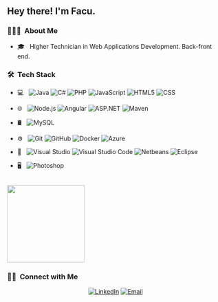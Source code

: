 <h2> Hey there! I'm Facu.</h2>

<h3> 👨🏻‍💻 &nbsp;About Me </h3>

- 🎓 &nbsp; Higher Technician in Web Applications Development. Back-front end.

<h3> 🛠 &nbsp;Tech Stack</h3>

- 💻 &nbsp;
  ![Java](https://img.shields.io/badge/-Java-333333?style=flat&logo=Java&logoColor=007396)
  ![C#](https://img.shields.io/badge/C%23-333333?style=flat&logo=c-sharp&logoColor=239120)
  ![PHP](https://img.shields.io/badge/Php-333333?style=flat&logo=php)
  ![JavaScript](https://img.shields.io/badge/-JavaScript-333333?style=flat&logo=javascript)
  ![HTML5](https://img.shields.io/badge/-HTML5-333333?style=flat&logo=HTML5)
  ![CSS](https://img.shields.io/badge/-CSS-333333?style=flat&logo=CSS3&logoColor=1572B6) 
- 🌐 &nbsp;
  ![Node.js](https://img.shields.io/badge/-Node.js-333333?style=flat&logo=node.js)
  ![Angular](https://img.shields.io/badge/-Angular-333333?style=flat&logo=angular&logoColor=DD0031)
  ![ASP.NET](https://img.shields.io/badge/-ASP.NET-333333?style=flat&logo=asp.net)
  ![Maven](https://img.shields.io/badge/-Maven-333333?style=flat&logo=apache-maven)
  
- 🛢 &nbsp;
  ![MySQL](https://img.shields.io/badge/-MySQL-333333?style=flat&logo=mysql)
- ⚙️ &nbsp;
  ![Git](https://img.shields.io/badge/-Git-333333?style=flat&logo=git)
  ![GitHub](https://img.shields.io/badge/-GitHub-333333?style=flat&logo=github)
  ![Docker](https://img.shields.io/badge/-Docker-333333?style=flat&logo=docker)
  ![Azure](https://img.shields.io/badge/-Azure-333333?style=flat&logo=microsoft-azure)
  
- 🔧 &nbsp;
  ![Visual Studio](https://img.shields.io/badge/-Visual%20Studio%20-333333?style=flat&logo=visual-studio&logoColor=662d91)
  ![Visual Studio Code](https://img.shields.io/badge/-Visual%20Studio%20Code-333333?style=flat&logo=visual-studio-code&logoColor=007ACC)
  ![Netbeans](https://img.shields.io/badge/-Netbeans-333333?style=flat&logo=apache-netbeans-IDE)
  ![Eclipse](https://img.shields.io/badge/-Eclipse-333333?style=flat&logo=eclipse)
  
  
- 🖥 &nbsp;
  ![Photoshop](https://img.shields.io/badge/-Photoshop-333333?style=flat&logo=adobe-photoshop)
<br/>

<a href="https://github.com/facuruku">
  <img height="180em" src="https://github-readme-stats.vercel.app/api/top-langs/?username=facuruku&theme=buefy&layout=compact" />
</a>

<br/>

<h3> 🤝🏻 &nbsp;Connect with Me </h3>

<p align="center">
<a href="https://www.linkedin.com/in/facumeza/"><img alt="LinkedIn" src="https://img.shields.io/badge/LinkedIn-facuruku-blue?style=flat-square&logo=linkedin"></a>
<a href="mailto:facummt@gmail.com"><img alt="Email" src="https://img.shields.io/badge/Email-facummt@gmail.com-blue?style=flat-square&logo=gmail"></a>
</p>
